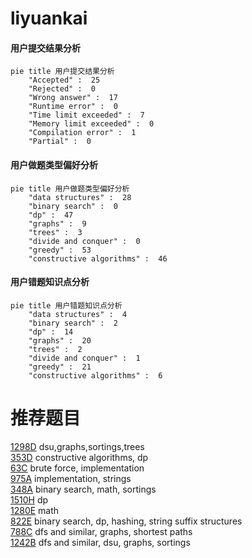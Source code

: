 # liyuankai

<!-- tabs:start -->



#### **用户提交结果分析**

```mermaid
pie title 用户提交结果分析
    "Accepted" :  25
    "Rejected" :  0
    "Wrong answer" :  17
    "Runtime error" :  0
    "Time limit exceeded" :  7
    "Memory limit exceeded" :  0
    "Compilation error" :  1
    "Partial" :  0
```

#### **用户做题类型偏好分析**

```mermaid
pie title 用户做题类型偏好分析
    "data structures" :  28
    "binary search" :  0
    "dp" :  47
    "graphs" :  9
    "trees" :  3
    "divide and conquer" :  0
    "greedy" :  53
    "constructive algorithms" :  46
```
#### **用户错题知识点分析**

```mermaid
pie title 用户错题知识点分析
    "data structures" :  4
    "binary search" :  2
    "dp" :  14
    "graphs" :  20
    "trees" :  2
    "divide and conquer" :  1
    "greedy" :  21
    "constructive algorithms" :  6
```



<!-- tabs:end -->
# 推荐题目
[1298D](https://codeforces.com/contest/1298/problem/D)		dsu,graphs,sortings,trees		  
[353D](https://codeforces.com/contest/353/problem/D)		constructive algorithms,
                        dp		  
[63C](https://codeforces.com/contest/63/problem/C)		brute force,
                        implementation		  
[975A](https://codeforces.com/contest/975/problem/A)		implementation,
                        strings		  
[348A](https://codeforces.com/contest/348/problem/A)		binary search,
                        math,
                        sortings		  
[1510H](https://codeforces.com/contest/1510/problem/H)		dp		  
[1280E](https://codeforces.com/contest/1280/problem/E)		math		  
[822E](https://codeforces.com/contest/822/problem/E)		binary search,
                        dp,
                        hashing,
                        string suffix structures		  
[788C](https://codeforces.com/contest/788/problem/C)		dfs and similar,
                        graphs,
                        shortest paths		  
[1242B](https://codeforces.com/contest/1242/problem/B)		dfs and similar,
                        dsu,
                        graphs,
                        sortings		  
